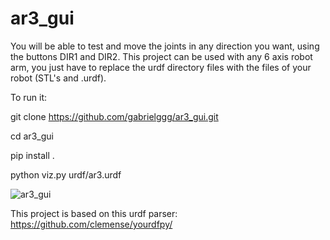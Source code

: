 # ar3_gui

You will be able to test and move the joints in any direction you want, using the buttons DIR1 and DIR2. This project can be used with any 6 axis robot arm, you just have to replace the urdf directory files with the files of your robot (STL's and .urdf).

To run it:

git clone https://github.com/gabrielggg/ar3_gui.git

cd ar3_gui

pip install .

python viz.py urdf/ar3.urdf

![ar3_gui](https://github.com/gabrielggg/ar3_gui/assets/5673338/1ebe9edc-b3b8-4fae-8d95-67fab76d2ef1)

This project is based on this urdf parser:
https://github.com/clemense/yourdfpy/

